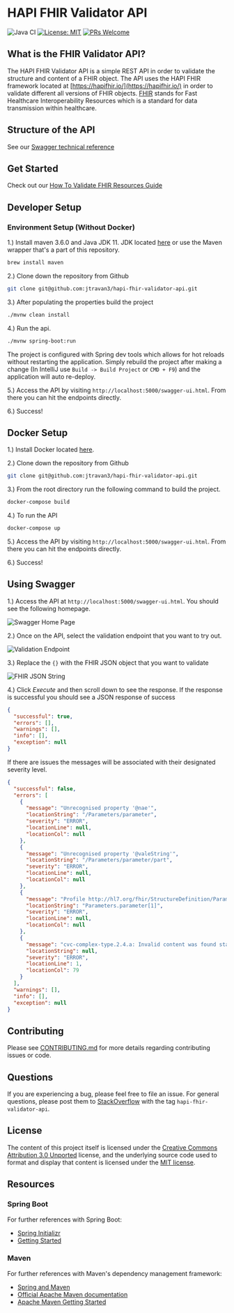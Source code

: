 # HAPI FHIR Validator API

![Java CI](https://github.com/jtravan3/hapi-fhir-validator-api/workflows/Java%20CI/badge.svg)
[![License: MIT](https://img.shields.io/badge/License-MIT-yellow.svg)](https://opensource.org/licenses/MIT)
[![PRs Welcome](https://img.shields.io/badge/PRs-welcome-brightgreen.svg?style=flat-square)](http://makeapullrequest.com)

## What is the FHIR Validator API?

The HAPI FHIR Validator API is a simple REST API in order to validate the structure and content of a FHIR object. The API uses
the HAPI FHIR framework located at [https://hapifhir.io/](https://hapifhir.io/) in order to validate different all versions
of FHIR objects. [FHIR](https://www.hl7.org/fhir/overview.html) stands for Fast Healthcare Interoperability Resources which
is a standard for data transmission within healthcare.

## Structure of the API

See our [Swagger technical reference](https://github.com/jtravan3/hapi-fhir-validator-api/blob/master/docs/technical-reference.yaml)

## Get Started

Check out our [How To Validate FHIR Resources Guide](https://github.com/jtravan3/hapi-fhir-validator-api/blob/master/docs/how-to-validate-fhir-resources.md)

## Developer Setup

### Environment Setup (Without Docker)

1.) Install maven 3.6.0 and Java JDK 11. JDK located [here](https://openjdk.java.net/install/) or use the Maven wrapper
that's a part of this repository.

```bash
brew install maven
```

2.) Clone down the repository from Github

```bash
git clone git@github.com:jtravan3/hapi-fhir-validator-api.git
```

3.) After populating the properties build the project

```bash
./mvnw clean install
```

4.) Run the api.

```bash
./mvnw spring-boot:run
```

The project is configured with Spring dev tools which allows for hot reloads without restarting the application. Simply
rebuild the project after making a change (In IntelliJ use `Build -> Build Project` or `CMD + F9`) and the application will
auto re-deploy.

5.) Access the API by visiting `http://localhost:5000/swagger-ui.html`. From there you can hit the endpoints directly.

6.) Success!

## Docker Setup

1.) Install Docker located [here](https://docs.docker.com/docker-for-mac/install/).

2.) Clone down the repository from Github

```bash
git clone git@github.com:jtravan3/hapi-fhir-validator-api.git
```

3.) From the root directory run the following command to build the project.

```bash
docker-compose build
```

4.) To run the API

```bash
docker-compose up
```

5.) Access the API by visiting `http://localhost:5000/swagger-ui.html`. From there you can hit the endpoints directly.

6.) Success!

## Using Swagger

1.) Access the API at `http://localhost:5000/swagger-ui.html`. You should see the following homepage.

![Swagger Home Page](./images/swagger-home.png)

2.) Once on the API, select the validation endpoint that you want to try out.

![Validation Endpoint](./images/validation-endpoint.png)

3.) Replace the `{}` with the FHIR JSON object that you want to validate

![FHIR JSON String](./images/fhir-json-string.png)

4.) Click *Execute* and then scroll down to see the response. If the response is successful you should see a JSON response of success

```json
{
  "successful": true,
  "errors": [],
  "warnings": [],
  "info": [],
  "exception": null
}
```

If there are issues the messages will be associated with their designated severity level.

```json
{
  "successful": false,
  "errors": [
    {
      "message": "Unrecognised property '@nae'",
      "locationString": "/Parameters/parameter",
      "severity": "ERROR",
      "locationLine": null,
      "locationCol": null
    },
    {
      "message": "Unrecognised property '@valeString'",
      "locationString": "/Parameters/parameter/part",
      "severity": "ERROR",
      "locationLine": null,
      "locationCol": null
    },
    {
      "message": "Profile http://hl7.org/fhir/StructureDefinition/Parameters, Element 'Parameters.parameter[1].name': minimum required = 1, but only found 0",
      "locationString": "Parameters.parameter[1]",
      "severity": "ERROR",
      "locationLine": null,
      "locationCol": null
    },
    {
      "message": "cvc-complex-type.2.4.a: Invalid content was found starting with element '{\"http://hl7.org/fhir\":valueBoolean}'. One of '{\"http://hl7.org/fhir\":extension, \"http://hl7.org/fhir\":modifierExtension, \"http://hl7.org/fhir\":name}' is expected.",
      "locationString": null,
      "severity": "ERROR",
      "locationLine": 1,
      "locationCol": 79
    }
  ],
  "warnings": [],
  "info": [],
  "exception": null
}
```

## Contributing
Please see [CONTRIBUTING.md](https://github.com/jtravan3/hapi-fhir-validator-api/blob/master/CONTRIBUTING.md) for more details regarding contributing issues or code.

## Questions
If you are experiencing a bug, please feel free to file an issue. For general questions, please post them to [StackOverflow](https://stackoverflow.com/search?q=hapi-fhir-validator-api) with the tag `hapi-fhir-validator-api`.

## License
The content of this project itself is licensed under the [Creative Commons Attribution 3.0 Unported](https://creativecommons.org/licenses/by/3.0/) license, and the underlying source code used to format and display that content is licensed under the [MIT license](https://github.com/jtravan3/hapi-fhir-validator-api/blob/master/LICENSE.md).

## Resources

### Spring Boot

For further references with Spring Boot:

- [Spring Initializr](https://start.spring.io/)
- [Getting Started](https://spring.io/guides/gs/spring-boot/)

### Maven

For further references with Maven's dependency management framework:

- [Spring and Maven](https://spring.io/guides/gs/spring-boot/)
- [Official Apache Maven documentation](https://maven.apache.org/guides/index.html)
- [Apache Maven Getting Started](https://maven.apache.org/guides/getting-started/)

